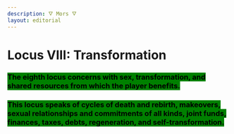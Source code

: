 ```yaml
---
description: 🜄 Mors 🜄
layout: editorial
---
```


# Locus VIII: Transformation

### <mark style="background-color:green;">The eighth locus concerns with sex, transformation, and shared resources from which the player benefits.</mark>

### <mark style="background-color:green;">This locus speaks of cycles of death and rebirth, makeovers, sexual relationships and commitments of all kinds, joint funds, finances, taxes, debts, regeneration, and self-transformation.</mark>

